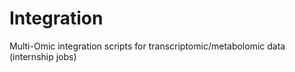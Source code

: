 # Integration
Multi-Omic integration scripts for transcriptomic/metabolomic data (internship jobs) 
